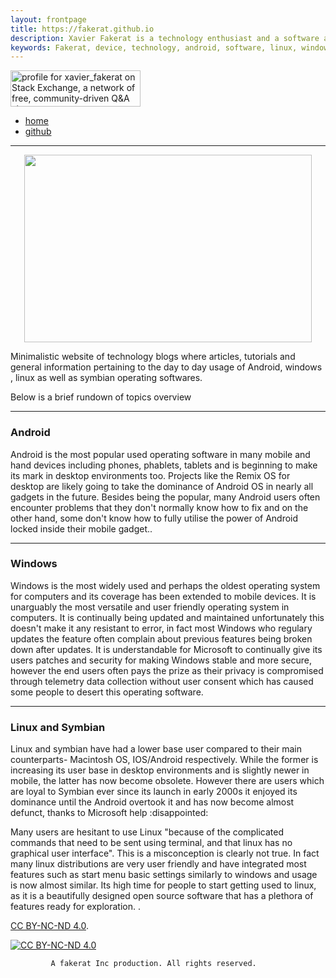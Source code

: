 ```yaml
---
layout: frontpage
title: https://fakerat.github.io
description: Xavier Fakerat is a technology enthusiast and a software analyst. He is been mainly motivated by need to share technological information to the whole world by any means possible. Technology is the future of the our world hence the need for poeple to know how it works and use it for the good of the world and of future generations.
keywords: Fakerat, device, technology, android, software, linux, windows
---
```


<a href="https://stackexchange.com/users/10230328/xavier-fakerat"><img src="https://stackexchange.com/users/flair/10230328.png" width="208" height="58" alt="profile for xavier_fakerat on Stack Exchange, a network of free, community-driven Q&amp;A sites" title="profile for xavier_fakerat on Stack Exchange, a network of free, community-driven Q&amp;A sites" /></a>


<div class="navbar">
  <div class="navbar-inner">
      <ul class="nav">
          <li><a href="https://fakerat.github.io">home</a></li>
          <li><a href="https://github.com/fakerat">github</a></li>
      </ul>
  </div>
</div>

  ---


  <p align="center">
  <img width="460" height="300" src="https://i.stack.imgur.com/xqGvr.png/460/300">
</p>

  Minimalistic website of technology blogs where articles, tutorials and general information pertaining to the day to day usage of Android, windows , linux as well as symbian operating softwares.

  <p>Below is a brief rundown of topics overview</p>
  <hr class="minor" />

  <h3>Android</h3>
  <p>Android is the most popular used operating software in many mobile and hand devices including phones, phablets, tablets and is beginning to make its mark in desktop environments too. Projects like the Remix OS for desktop are  likely going to take the dominance of Android OS in nearly all gadgets in the future. Besides being the popular, many Android users often encounter problems that they don't normally know how to fix and on the other hand, some don't know how to fully utilise the power of Android locked inside their mobile gadget..</p>


  <hr class="major" />

  <h3>Windows</h3>
  <p>Windows is the most widely used and perhaps the oldest operating system for computers and its coverage has been extended to mobile devices. It is unarguably the most versatile and user  friendly operating system in computers. It is continually being updated and maintained unfortunately this doesn't make it any resistant to error, in fact most Windows who regulary updates the feature often complain about previous features being broken down after updates. It is understandable for Microsoft to continually give its users patches and security for making Windows stable and more secure, however the end users often pays the prize as their privacy is compromised through telemetry data collection without user consent which has caused some people to desert this operating software.  </p>


  <hr class="major" />

  <h3>Linux and Symbian</h3>
  <p>Linux and symbian have had a lower base user compared to their main counterparts- Macintosh OS, IOS/Android respectively. While the former is increasing its user base in desktop environments and is slightly newer in mobile, the latter has now become obsolete. However there are users which are loyal to Symbian ever since its launch in early 2000s it enjoyed its dominance until the Android overtook it and has now become almost defunct, thanks to Microsoft help :disappointed: </p>
  <p>Many users are hesitant to use Linux "because of the complicated commands that need to be sent using terminal, and that linux has no graphical user interface". This is a misconception is clearly not true. In fact many linux distributions are very user friendly and have integrated most features such as start menu basic settings similarly to windows and usage is now almost similar. Its high time for people to start getting used to linux, as it is a beautifully designed open source software that has a plethora of features ready for exploration. .</p>




  <!-- Footer -->

  [CC BY-NC-ND 4.0](https://creativecommons.org/licenses/by-nc-nd/4.0/).

  [![CC BY-NC-ND 4.0](https://licensebuttons.net/l/by-nc-nd/4.0/88x31.png)](https://creativecommons.org/licenses/by-nc-nd/4.0/)


			 A fakerat Inc production. All rights reserved.
